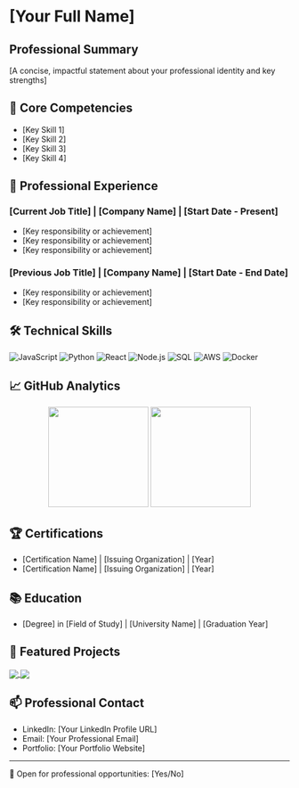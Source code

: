 # [Your Full Name]

## Professional Summary
[A concise, impactful statement about your professional identity and key strengths]

## 🚀 Core Competencies
- [Key Skill 1]
- [Key Skill 2]
- [Key Skill 3]
- [Key Skill 4]

## 💼 Professional Experience
### [Current Job Title] | [Company Name] | [Start Date - Present]
- [Key responsibility or achievement]
- [Key responsibility or achievement]
- [Key responsibility or achievement]

### [Previous Job Title] | [Company Name] | [Start Date - End Date]
- [Key responsibility or achievement]
- [Key responsibility or achievement]

## 🛠 Technical Skills
![JavaScript](https://img.shields.io/badge/-JavaScript-F7DF1E?style=flat-square&logo=javascript&logoColor=black)
![Python](https://img.shields.io/badge/-Python-3776AB?style=flat-square&logo=Python&logoColor=white)
![React](https://img.shields.io/badge/-React-61DAFB?style=flat-square&logo=react&logoColor=black)
![Node.js](https://img.shields.io/badge/-Node.js-339933?style=flat-square&logo=Node.js&logoColor=white)
![SQL](https://img.shields.io/badge/-SQL-4479A1?style=flat-square&logo=MySQL&logoColor=white)
![AWS](https://img.shields.io/badge/-AWS-232F3E?style=flat-square&logo=amazon-aws)
![Docker](https://img.shields.io/badge/-Docker-2496ED?style=flat-square&logo=docker&logoColor=white)

## 📈 GitHub Analytics
<p align="center">
  <img height="180em" src="https://github-readme-stats.vercel.app/api?username=YourGitHubUsername&show_icons=true&theme=algolia&include_all_commits=true&count_private=true"/>
  <img height="180em" src="https://github-readme-stats.vercel.app/api/top-langs/?username=YourGitHubUsername&layout=compact&langs_count=8&theme=algolia"/>
</p>

## 🏆 Certifications
- [Certification Name] | [Issuing Organization] | [Year]
- [Certification Name] | [Issuing Organization] | [Year]

## 📚 Education
- [Degree] in [Field of Study] | [University Name] | [Graduation Year]

## 🌟 Featured Projects
<a href="https://github.com/YourGitHubUsername/Project1">
  <img align="center" src="https://github-readme-stats.vercel.app/api/pin/?username=YourGitHubUsername&repo=Project1&theme=algolia" />
</a>
<a href="https://github.com/YourGitHubUsername/Project2">
  <img align="center" src="https://github-readme-stats.vercel.app/api/pin/?username=YourGitHubUsername&repo=Project2&theme=algolia" />
</a>

## 📫 Professional Contact
- LinkedIn: [Your LinkedIn Profile URL]
- Email: [Your Professional Email]
- Portfolio: [Your Portfolio Website]

---

💼 Open for professional opportunities: [Yes/No]

